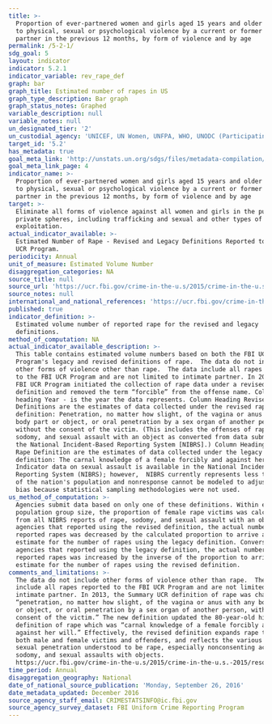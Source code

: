```yaml
---
title: >-
  Proportion of ever-partnered women and girls aged 15 years and older subjected
  to physical, sexual or psychological violence by a current or former intimate
  partner in the previous 12 months, by form of violence and by age
permalink: /5-2-1/
sdg_goal: 5
layout: indicator
indicator: 5.2.1
indicator_variable: rev_rape_def
graph: bar
graph_title: Estimated number of rapes in US
graph_type_description: Bar graph
graph_status_notes: Graphed
variable_description: null
variable_notes: null
un_designated_tier: '2'
un_custodial_agency: 'UNICEF, UN Women, UNFPA, WHO, UNODC (Participating Agencies: UNSD, UNDP)'
target_id: '5.2'
has_metadata: true
goal_meta_link: 'http://unstats.un.org/sdgs/files/metadata-compilation/Metadata-Goal-5.pdf'
goal_meta_link_page: 4
indicator_name: >-
  Proportion of ever-partnered women and girls aged 15 years and older subjected
  to physical, sexual or psychological violence by a current or former intimate
  partner in the previous 12 months, by form of violence and by age
target: >-
  Eliminate all forms of violence against all women and girls in the public and
  private spheres, including trafficking and sexual and other types of
  exploitation.
actual_indicator_available: >-
  Estimated Number of Rape - Revised and Legacy Definitions Reported to the FBI
  UCR Program.
periodicity: Annual
unit_of_measure: Estimated Volume Number
disaggregation_categories: NA
source_title: null
source_url: 'https://ucr.fbi.gov/crime-in-the-u.s/2015/crime-in-the-u.s.-2015/home'
source_notes: null
international_and_national_references: 'https://ucr.fbi.gov/crime-in-the-u.s/2015/crime-in-the-u.s.-2015/home'
published: true
indicator_definition: >-
  Estimated volume number of reported rape for the revised and legacy
  definitions.
method_of_computation: NA
actual_indicator_available_description: >-
  This table contains estimated volume numbers based on both the FBI UCR
  Program's legacy and revised definitions of rape.  The data do not include
  other forms of violence other than rape.  The data include all rapes reported
  to the FBI UCR Program and are not limited to intimate partner. In 2013, the
  FBI UCR Program initiated the collection of rape data under a revised
  definition and removed the term “forcible” from the offense name. Column
  heading Year - is the year the data represents. Column Heading Revised Rape
  Definitions are the estimates of data collected under the revised rape
  definition: Penetration, no matter how slight, of the vagina or anus with any
  body part or object, or oral penetration by a sex organ of another person,
  without the consent of the victim. (This includes the offenses of rape,
  sodomy, and sexual assault with an object as converted from data submitted via
  the National Incident-Based Reporting System [NIBRS].) Column Heading Legacy
  Rape Definition are the estimates of data collected under the legacy rape
  definition: The carnal knowledge of a female forcibly and against her will
  Indicator data on sexual assault is available in the National Incident-Based
  Reporting System (NIBRS); however,  NIBRS currently represents less than 30%
  of the nation's population and nonresponse cannot be modeled to adjust for
  bias because statistical sampling methodologies were not used.
us_method_of_computation: >-
  Agencies submit data based on only one of these definitions. Within each
  population group size, the proportion of female rape victims was calculated
  from all NIBRS reports of rape, sodomy, and sexual assault with an object. For
  agencies that reported using the revised definition, the actual number of
  reported rapes was decreased by the calculated proportion to arrive at an
  estimate for the number of rapes using the legacy definition. Conversely, for
  agencies that reported using the legacy definition, the actual number of
  reported rapes was increased by the inverse of the proportion to arrive at an
  estimate for the number of rapes using the revised definition.
comments_and_limitations: >-
  The data do not include other forms of violence other than rape.  The data
  include all rapes reported to the FBI UCR Program and are not limited to
  intimate partner. In 2013, the Summary UCR definition of rape was changed to
  “penetration, no matter how slight, of the vagina or anus with any body part
  or object, or oral penetration by a sex organ of another person, without the
  consent of the victim.” The new definition updated the 80-year-old historical
  definition of rape which was “carnal knowledge of a female forcibly and
  against her will.” Effectively, the revised definition expands rape to include
  both male and female victims and offenders, and reflects the various forms of
  sexual penetration understood to be rape, especially nonconsenting acts of
  sodomy, and sexual assaults with objects.
  https://ucr.fbi.gov/crime-in-the-u.s/2015/crime-in-the-u.s.-2015/resource-pages/rape_addendum-2015-_final
time_period: Annual
disaggregation_geography: National
date_of_national_source_publication: 'Monday, September 26, 2016'
date_metadata_updated: December 2016
source_agency_staff_email: CRIMESTATSINFO@ic.fbi.gov
source_agency_survey_dataset: FBI Uniform Crime Reporting Program
---
```

